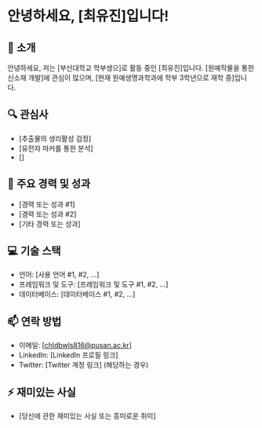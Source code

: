 ﻿# 안녕하세요, [최유진]입니다!

## 👋 소개
안녕하세요, 저는 [부산대학교 학부생으]로 활동 중인 [최유진]입니다. [원예작물을 통한 신소재 개발]에 관심이 많으며, [현재 원예생명과학과에 학부 3학년으로 재학 중]입니다.

## 🔍 관심사
- [추출물의 생리활성 검정]
- [유전자 마커를 통한 분석]
- []

## 🌟 주요 경력 및 성과
- [경력 또는 성과 #1]
- [경력 또는 성과 #2]
- [기타 경력 또는 성과]

## 💻 기술 스택
- 언어: [사용 언어 #1, #2, ...]
- 프레임워크 및 도구: [프레임워크 및 도구 #1, #2, ...]
- 데이터베이스: [데이터베이스 #1, #2, ...]

## 📫 연락 방법
- 이메일: [chldbwls816@pusan.ac.kr]
- LinkedIn: [LinkedIn 프로필 링크]
- Twitter: [Twitter 계정 링크] (해당하는 경우)

## ⚡ 재미있는 사실
- [당신에 관한 재미있는 사실 또는 흥미로운 취미]
